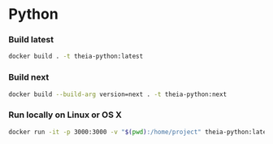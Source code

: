 # Python

### Build latest

```bash
docker build . -t theia-python:latest
```

### Build next

```bash
docker build --build-arg version=next . -t theia-python:next
```

### Run locally on Linux or OS X

```bash
docker run -it -p 3000:3000 -v "$(pwd):/home/project" theia-python:latest
```

